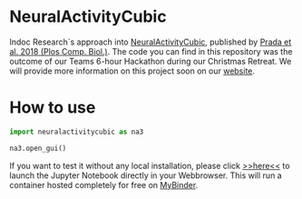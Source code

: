 # NeuralActivityCubic
Indoc Research`s approach into [NeuralActivityCubic](https://github.com/jpits30/NeuronActivityTool), published by [Prada et al. 2018 (Plos Comp. Biol.)](https://doi.org/10.1371/journal.pcbi.1006054). The code you can find in this repository was the outcome of our Teams 6-hour Hackathon during our Christmas Retreat. We will provide more information on this project soon on our [website](https://www.indocresearch.eu/news).

# How to use
```python
import neuralactivitycubic as na3

na3.open_gui()
```

If you want to test it without any local installation, please click [>>here<<](https://mybinder.org/v2/gh/Indoc-Research/NeuralActivityCubic/HEAD?urlpath=lab/tree/NeuralActivityCubic_demo.ipynb) to launch the Jupyter Notebook directly in your Webbrowser. This will run a container hosted completely for free on [MyBinder](https://mybinder.org/).
